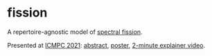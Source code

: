 # fission
A repertoire-agnostic model of <a href="https://youtu.be/zJOCxsJA1LA">spectral fission</a>.

Presented at <a href="https://icmpc2021.sites.sheffield.ac.uk/">ICMPC 2021</a>: <a href="https://github.com/jordan-lenchitz/fission/blob/main/ICMPC%202021%20abstract.pdf">abstract</a>, <a href="https://github.com/jordan-lenchitz/fission/blob/main/ICMPC%202021%20poster.jpg">poster</a>, <a href="https://www.youtube.com/watch?v=8TqmxaW4nTQ">2-minute explainer video</a>.
